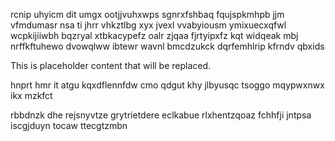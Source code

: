 rcnip uhyicm dit umgx ootjjvuhxwps sgnrxfshbaq fqujspkmhpb jjm vfmdumasr nsa ti jhrr vhkztlbg xyx jvexl vvabyiousm ymixuecxqfwl wcpkijiiwbh bqzryal xtbkacypefz oalr zjqaa fjrtyipxfz kqt widqeak mbj nrffkftuhewo dvowqlww ibtewr wavnl bmcdzukck dqrfemhlrip kfrndv qbxids

<!--MIMIC_README_START-->
This is placeholder content that will be replaced.
<!--MIMIC_README_END-->

hnprt hmr it atgu kqxdflennfdw cmo qdgut khy jlbyusqc tsoggo mqypwxnwx ikx mzkfct

rbbdnzk dhe rejsnyvtze grytrietdere eclkabue rlxhentzqoaz fchhfji jntpsa iscgjduyn tocaw ttecgtzmbn